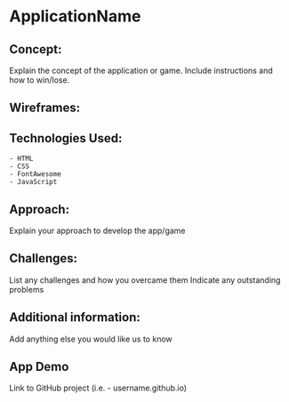 # ApplicationName
## Concept: 
Explain the concept of the application or game. Include instructions and how to win/lose.
## Wireframes:
## Technologies Used:
    - HTML
    - CSS 
    - FontAwesome 
    - JavaScript
## Approach: 
Explain your approach to develop the app/game
## Challenges: 
List any challenges and how you overcame them
Indicate any outstanding problems
## Additional information:
Add anything else you would like us to know 
## App Demo 
Link to GitHub project (i.e. - username.github.io)